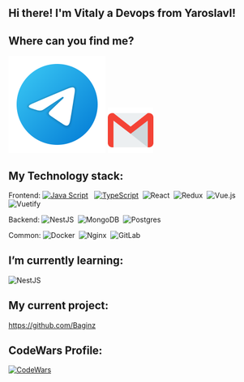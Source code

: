 ## Hi there!  I'm Vitaly a Devops from Yaroslavl!

## Where can you find me?

<!-- [<img src="Linkedin.svg">]() -->
[<img src="telegram.svg">](https://t.me/Bagins)
[<img src="gmail.svg" width="90px" height="90px">](mailto:baginsqt@gmail.com)
<br />

## My Technology stack:

Frontend: 
[![Java Script](https://shields.io/badge/-Java_Script-F7DF1E?logo=javascript&style=for-the-badge&logoColor=222)](https://learn.javascript.ru/) &nbsp;
[![TypeScript](https://img.shields.io/badge/-TypeScript-f9fbfa?logo=TypeScript&style=for-the-badge)](https://www.typescriptlang.org/)&nbsp;
![React](https://img.shields.io/badge/react-%2320232a.svg?style=for-the-badge&logo=react&logoColor=%2361DAFB)&nbsp;
![Redux](https://img.shields.io/badge/redux-%23593d88.svg?style=for-the-badge&logo=redux&logoColor=white)&nbsp;
![Vue.js](https://img.shields.io/badge/vuejs-%2335495e.svg?style=for-the-badge&logo=vuedotjs&logoColor=%234FC08D)&nbsp;
![Vuetify](https://img.shields.io/badge/Vuetify-1867C0?style=for-the-badge&logo=vuetify&logoColor=AEDDFF)&nbsp;
<br />

Backend: 
![NestJS](https://img.shields.io/badge/nestjs-%23E0234E.svg?style=for-the-badge&logo=nestjs&logoColor=white)&nbsp;
![MongoDB](https://img.shields.io/badge/MongoDB-%234ea94b.svg?style=for-the-badge&logo=mongodb&logoColor=white)&nbsp;
![Postgres](https://img.shields.io/badge/postgres-%23316192.svg?style=for-the-badge&logo=postgresql&logoColor=white)&nbsp;
<br />

Common: 
![Docker](https://img.shields.io/badge/docker-%230db7ed.svg?style=for-the-badge&logo=docker&logoColor=white)&nbsp;
![Nginx](https://img.shields.io/badge/nginx-%23009639.svg?style=for-the-badge&logo=nginx&logoColor=white)&nbsp;
![GitLab](https://img.shields.io/badge/gitlab-%23181717.svg?style=for-the-badge&logo=gitlab&logoColor=white)&nbsp;


## I’m currently learning:

![NestJS](https://img.shields.io/badge/nestjs-%23E0234E.svg?style=for-the-badge&logo=nestjs&logoColor=white)&nbsp;

## My current project:

https://github.com/Baginz

## CodeWars Profile:

[![CodeWars](https://img.shields.io/badge/-CodeWars-333?logo=CodeWars&style=for-the-badge)](https://www.codewars.com/users/Baginz)

